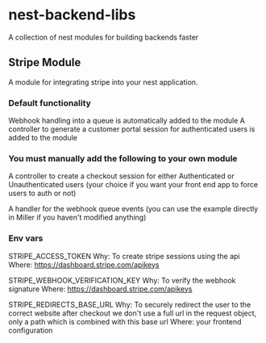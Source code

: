 # nest-backend-libs

A collection of nest modules for building backends faster

## Stripe Module

A module for integrating stripe into your nest application.

### Default functionality

Webhook handling into a queue is automatically added to the module
A controller to generate a customer portal session for authenticated users is added to the module

### You must manually add the following to your own module

A controller to create a checkout session for either Authenticated or Unauthenticated users (your choice if you want your front end app to force users to auth or not)

A handler for the webhook queue events (you can use the example directly in Miller if you haven't modified anything)

### Env vars

STRIPE_ACCESS_TOKEN
Why: To create stripe sessions using the api
Where: https://dashboard.stripe.com/apikeys

STRIPE_WEBHOOK_VERIFICATION_KEY
Why: To verify the webhook signature
Where: https://dashboard.stripe.com/apikeys

STRIPE_REDIRECTS_BASE_URL
Why: To securely redirect the user to the correct website after checkout we don't use a full url
in the request object, only a path which is combined with this base url
Where: your frontend configuration
